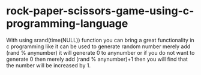 # rock-paper-scissors-game-using-c-programming-language
With using srand(time(NULL)) function you can bring a great functionality in c programming like it can be used to generate random number merely add (rand % anynumber) it will generate 0 to anynumber or if you do not want to generate 0 then merely add (rand % anynumber)+1 then you will find that the number will be increased by 1.

